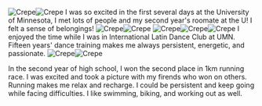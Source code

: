 ![Crepe](/assets/img/welcomeweek3.jpg)![Crepe](/assets/img/welcomeweek1.jpg)
I was so excited in the first several days at the University of Minnesota, I met lots of people and my second year's roomate at the U! I felt a sense of belongings!
![Crepe](/assets/img/roclim.jpg)![Crepe](/assets/img/roclimi.jpg)
![Crepe](/assets/img/latindance1.jpg)![Crepe](/assets/img/dancefest.jpg)![Crepe](/assets/img/ncdc.jpg)
I enjoyed the time while I was in International Latin Dance Club at UMN. Fifteen years' dance training makes me always persistent, energetic, and passionate.
![Crepe](/assets/img/teachiii.jpg)![Crepe](/assets/img/15561605411207_.pic.jpg)

In the second year of high school, I won the second place in 1km running race. I was excited and took a picture with my firends who won on others. Running makes me relax and recharge. I could be persistent and keep going while facing difficulties. I like swimming, biking, and working out as well.
